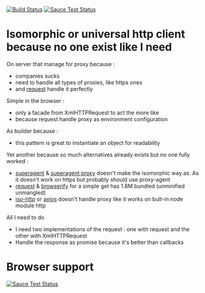 [![Build Status](https://travis-ci.org/wadouk/ya-request-builder.svg?branch=master)](https://travis-ci.org/wadouk/ya-request-builder)
[![Sauce Test Status](https://saucelabs.com/buildstatus/ya-request-builder)](https://saucelabs.com/u/ya-request-builder)

# Isomorphic or universal http client because no one exist like I need

On server that manage for proxy because : 

- companies sucks
- need to handle all types of proxies, like https ones
- and [request](https://www.npmjs.com/package/request) handle it perfectly

Simple in the browser : 

- only a facade from XmlHTTPRequest to act the more like  
- because request handle proxy as environment configuration

As builder because :

- this pattern is great to instantiate an object for readability

Yet another because so much alternatives already exists but no one fully worked :

- [superagent](https://www.npmjs.com/package/superagent) & [superagent proxy](https://www.npmjs.com/package/superagent-proxy) doesn't make the isomorphic way as. As it doesn't work on https but probably should use proxy-agent
- [request](https://www.npmjs.com/package/request) & [browserify](https://www.npmjs.com/package/browserify) for a simple get has 1.8M bundled (unminified unmangled)
- [iso-http](https://www.npmjs.com/package/iso-http) or [axios](https://www.npmjs.com/package/axios) doesn't handle proxy like it works on bult-in node module http

All I need to do

- I need two implementations of the request : one with request and the other with XmlHTTPRequest
- Handle the response as promise because it's better than callbacks

# Browser support 

[![Sauce Test Status](https://saucelabs.com/browser-matrix/ya-request-builder.svg)](https://saucelabs.com/u/ya-request-builder)
